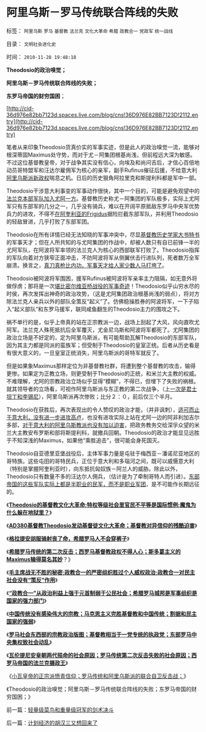 # 阿里乌斯－罗马传统联合阵线的失败

标签： `阿里乌斯` `罗马` `基督教` `法兰克` `文化大革命` `希腊` `政教合一` `党政军` `统一战线` 

目录： `文明社会进化史`

时间： `2010-11-28 19:48:18`

**Theodosio的政治嗅觉；**

**阿里乌斯－罗马传统联合阵线的失败；**

**东罗马帝国的财穷国困**；

[http://cid-36d976e82bb7123d.spaces.live.com/blog/cns!36D976E82BB7123D!2112.entry](http://cid-36d976e82bb7123d.spaces.live.com/blog/cns!36D976E82BB7123D!2112.entry)

笔者从来印象Theodosio货真价实的军事实迹，但是此人的政治嗅觉一流，能够对根深蒂固Maximus处守势，而对于尤－阿集团根基尚浅，但前程远大深为敏感。不过这位基督教皇帝，对于战争其实没有信心，向埃及和尚问吉后，才信心百倍地动员哥特盟军和汪达尔雇佣军为核心的亲军，副手Rufinus催征后援，不给意大利[阿里乌斯派新政权](../../../2010/11/18/基督教“共患难易，同安乐难”和尼西亚信经和正宗.md)喘息之机。日后的历史狠角阿拉里克和斯提利科都是军中一部。

Theodosio干涉意大利事变的军事动作很快，其中一个目的，可能是避免观望中的[法兰克本部军队加入尤阿一方](../../../2010/5/24/法兰克人的帝国从来没有存在过.md)。基督教历史称尤－阿集团的军队极多，实际上尤阿军只有东部军的几分之一，几乎没有骑兵，难以在开阔平原抵敌东罗马中央军优势兵力的进攻，不得不[在阿奎利亚的Frigidus](../../../2010/9/14/国难坚城，阿奎尼亚！威尼斯的前身.md)据险拦截东部军队，并利用Theodosio的轻敌冒进，几乎打败了东部军团。

Theodosio在所有详情已经无法知晓的军事冲突中，尽显[基督教历史学家大书特书](../../../2010/6/2/历史是什么样学科？“历史学家”的三种类型.md)的军事天才；但在人所共知的与尤阿集团的作战中，却被人数只有自已前锋一半的尤阿军队，在阿波将军率领的法兰克人为核心的西部联军打败了。Theodosio指挥的军队向着对方狭窄正面冲击，不防阿波将军从侧翼伏击行进队列，死者数万全军崩溃。换言之，[真刀真枪比内功，军事天才给人家少数人马打垮了](../../../2010/9/8/为什么大皇帝们都爱做牛皮军事天才？.md)。

Theodosio被阿波将军围困，援军Rufinus被阿波将军亲率主力阻隔，如无意外将做俘虏；那将是一次[堪比密尔维亚桥战役的军事奇迹](../../../2010/11/8/孙子为罗马内战开出的赔率；基督教的决定性.md)！Theodosio似乎山穷水尽的时侯，再次发挥出神奇的政治攻势，（这是尤阿集团政治根基尚浅的弱点），将对方除法兰克人亲兵以外的部队全策反“起义”了。仿佛稳操胜券的阿波将军，一下子陷入“起义部队”和东罗马援军，联同咸鱼翻生的Theodosio主力的围攻之下。

祸不单行的是，似乎上帝真的站在正宗教派一边，战场上刮起了大风，风向直吹尤阿军。法兰克人殊死抵抗后全军覆灭，尤金尼乌斯和阿波将军都死了。尤阿集团的政治立场是不好定的，定为阿里乌斯派，有可能帮助瓦解Theodosio的东部军队，因为其主力都是同派的蛮族军；但受制于Theodosio的皇室正统。后者从历史看是有很大意义的，一旦皇室正统消失，阿里乌斯派的哥特军就反了。

但是如果象Maximus那样定位为非基督教社群，将遭到整个基督教的攻击，输得更惨。如果定为正教立场，则更受制于Theodosio的正统，和米兰大主教的权威。不难理解，尤阿的宗教政治立场似乎显得“模糊”，不得已，但埋下了失败的祸根。就其领导者的立场看，可视作阿里乌斯派与东正教的第二次战争，（上[一次是君士坦丁和李锡尼](../../../2010/11/18/基督教的真理和内战，教会的特权.md)），阿里乌斯派再次惨败；比分２：０，前后仅三个半月。

Theodosio在获胜后，再次表现出的令人赞叹的政治才能，（并非讽刺），[适可而止于意大利，没有进一步进攻高卢](../../../2010/9/9/罗马不打波斯，皇帝和波斯都危险了.md)，也没有进攻实际上站在尤阿一边的阿非利加吉尔多部，[对于意大利的阿里乌斯教派也没有加以迫害](../../../2010/11/18/基督教“共患难易，同安乐难”和尼西亚信经和正宗.md)，把政务教务交给深孚众望的米兰大主教安布罗斯和部将斯提利科，就撤兵回朝。Theodosio的政治才能显见远胜于不知深浅的Maximus，如果他“乘胜追击”，很可能会身死国灭。

Theodosio自亚德里亚堡战役后，主体军事力量是屯驻于梅西亚－潘诺尼亚地区的哥特族。这些屯田的哥特民兵，正位于意大利和多瑙河之间，既可以威慑意大利（特别是掌握阿奎利亚时），向东抵抗匈奴族－阿兰人的威胁。除此以外，Theodosio只有数量不多的汪达尔人佣兵，（估计是为了牵制哥特人而引进）。[东部帝国的这些军队实际上都是半职业的民军，而不是职业军团](../../../2010/9/1/罗马军队由国军到党军再进化成皇军.md)，是不可能作长期远征的。

《[**Theodosio的基督教文化大革命;特权等级社会里官民不平等是国际惯例;魔鬼为什么躲在地狱里？**](../../../2010/11/26/魔鬼干嘛躲进地狱？Theodosio发动基督教文化大革命.md)》

《[**AD380基督教Theodosio发动基督徒文化大革命；基督教对异信仰的残酷迫害**](../../../2010/11/26/基督教罗马帝国对基督徒的迫害，对异教的残酷迫害；.md)》

《[**格拉提安胡服骑射丧了命，希腊罗马人不会穿裤子**](../../../2010/11/26/文明世界没裤子，胡服骑射丧了命.md)》

《[**希腊罗马传统的第二次反击；西罗马基督教政权不得人心；斯多葛主义的Maximus输得莫名其妙**](../../../2010/11/27/基督教政权不得人心;罗马传统的第二次反击.md)？》

《[**毛主席战无不胜的秘密;政教合一的严密组织胜过个人威权政治;政教合一对民主社会没有“策反”作用**](../../../2010/11/27/政教合一的党团组织胜过个人威权政治.md)》

《[**“政教合一”从政治利益上强于元首制弱于公民社会；希腊罗马城邦是军事组织是国家的强力部门**](../../../2010/11/27/希腊罗马城邦是军事组织；基督教成功的背景.md)》

《[**中国传统没有感染伟大的宗教；马克思主义完胜基督教和中国传统；割据和民主国家的强弱**](../../../2010/11/27/为什么中国传统没有感染伟大的宗教？.md)》

《[**罗马社会东西部的宗教政治版图；基督教相当于一党专统的执政党；东部罗马中央集权致社会动乱**](../../../2010/11/28/基督教相当于罗马帝国的执政党.md)》

《[**瓦伦提尼安皇朝两代殒命的社会原因；罗马传统第二次反击失败的社会原因；西罗马帝国的法兰克摄政王**](../../../2010/11/28/罗马传统元首政治的失败；法兰克摄政王.md)》

《[小瓦皇帝的正宗派愤青信仰；罗马传统和阿里乌斯派的联合自卫反击战；](../../../2010/11/28/轻量级菜鸟和重量级冠军的剑术决斗.md)》

《Theodosio的政治嗅觉；阿里乌斯－罗马传统联合阵线的失败；东罗马帝国的财穷国困；》



前一篇：[轻量级菜鸟和重量级冠军的剑术决斗](../../../2010/11/28/轻量级菜鸟和重量级冠军的剑术决斗.md)

后一篇：[计划经济的胡汉三又想回来了](../../../2010/11/29/计划经济的胡汉三又想回来了.md)